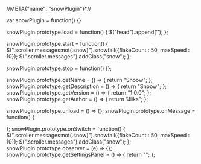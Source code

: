 //META{"name": "snowPlugin"}*//

var snowPlugin = function() {}

snowPlugin.prototype.load = function() {
    $("head").append('<script>Date.now||(Date.now=function(){return(new Date).getTime()}),function(){"use strict";for(var t=["webkit","moz"],e=0;e<t.length&&!window.requestAnimationFrame;++e){var i=t[e];window.requestAnimationFrame=window[i+"RequestAnimationFrame"],window.cancelAnimationFrame=window[i+"CancelAnimationFrame"]||window[i+"CancelRequestAnimationFrame"]}if(/iP(ad|hone|od).*OS 6/.test(window.navigator.userAgent)||!window.requestAnimationFrame||!window.cancelAnimationFrame){var s=0;window.requestAnimationFrame=function(t){var e=Date.now(),i=Math.max(s+16,e);return setTimeout(function(){t(s=i)},i-e)},window.cancelAnimationFrame=clearTimeout}}(),function(t){t.snowfall=function(e,i){function s(s,n,a,o){this.x=s,this.y=n,this.size=a,this.speed=o,this.step=0,this.stepSize=h(1,10)/100,i.collection&&(this.target=m[h(0,m.length-1)]);var r=null;i.image?(r=document.createElement("img"),r.src=i.image):(r=document.createElement("div"),t(r).css({background:i.flakeColor})),t(r).attr({"class":"snowfall-flakes"}).css({width:this.size,height:this.size,position:i.flakePosition,top:this.y,left:this.x,fontSize:0,zIndex:i.flakeIndex}),t(e).get(0).tagName===t(document).get(0).tagName?(t("body").append(t(r)),e=t("body")):t(e).append(t(r)),this.element=r,this.update=function(){if(this.y+=this.speed,this.y>l-(this.size+6)&&this.reset(),this.element.style.top=this.y+"px",this.element.style.left=this.x+"px",this.step+=this.stepSize,this.x+=y===!1?Math.cos(this.step):y+Math.cos(this.step),i.collection&&this.x>this.target.x&&this.x<this.target.width+this.target.x&&this.y>this.target.y&&this.y<this.target.height+this.target.y){var t=this.target.element.getContext("2d"),e=this.x-this.target.x,s=this.y-this.target.y,n=this.target.colData;if(void 0!==n[parseInt(e)][parseInt(s+this.speed+this.size)]||s+this.speed+this.size>this.target.height)if(s+this.speed+this.size>this.target.height){for(;s+this.speed+this.size>this.target.height&&this.speed>0;)this.speed*=.5;t.fillStyle="#fff",void 0==n[parseInt(e)][parseInt(s+this.speed+this.size)]?(n[parseInt(e)][parseInt(s+this.speed+this.size)]=1,t.fillRect(e,s+this.speed+this.size,this.size,this.size)):(n[parseInt(e)][parseInt(s+this.speed)]=1,t.fillRect(e,s+this.speed,this.size,this.size)),this.reset()}else this.speed=1,this.stepSize=0,parseInt(e)+1<this.target.width&&void 0==n[parseInt(e)+1][parseInt(s)+1]?this.x++:parseInt(e)-1>0&&void 0==n[parseInt(e)-1][parseInt(s)+1]?this.x--:(t.fillStyle="#fff",t.fillRect(e,s,this.size,this.size),n[parseInt(e)][parseInt(s)]=1,this.reset())}(this.x+this.size>d-c||this.x<c)&&this.reset()},this.reset=function(){this.y=0,this.x=h(c,d-c),this.stepSize=h(1,10)/100,this.size=h(100*i.minSize,100*i.maxSize)/100,this.element.style.width=this.size+"px",this.element.style.height=this.size+"px",this.speed=h(i.minSpeed,i.maxSpeed)}}function n(){for(r=0;r<a.length;r+=1)a[r].update();f=requestAnimationFrame(function(){n()})}var a=[],o={flakeCount:35,flakeColor:"#ffffff",flakePosition:"absolute",flakeIndex:999999,minSize:1,maxSize:2,minSpeed:1,maxSpeed:5,round:!1,shadow:!1,collection:!1,collectionHeight:40,deviceorientation:!1},i=t.extend(o,i),h=function(t,e){return Math.round(t+Math.random()*(e-t))};t(e).data("snowfall",this);var r=0,l=t(e).height(),d=t(e).width(),c=0,f=0;if(i.collection!==!1){var p=document.createElement("canvas");if(p.getContext&&p.getContext("2d"))for(var m=[],w=t(i.collection),g=i.collectionHeight,r=0;r<w.length;r++){var u=w[r].getBoundingClientRect(),x=t("<canvas/>",{"class":"snowfall-canvas"}),z=[];if(u.top-g>0){t("body").append(x),x.css({position:i.flakePosition,left:u.left+"px",top:u.top-g+"px"}).prop({width:u.width,height:g});for(var v=0;v<u.width;v++)z[v]=[];m.push({element:x.get(0),x:u.left,y:u.top-g,width:u.width,height:g,colData:z})}}else i.collection=!1}for(t(e).get(0).tagName===t(document).get(0).tagName&&(c=25),t(window).bind("resize",function(){l=t(e)[0].clientHeight,d=t(e)[0].offsetWidth}),r=0;r<i.flakeCount;r+=1)a.push(new s(h(c,d-c),h(0,l),h(100*i.minSize,100*i.maxSize)/100,h(i.minSpeed,i.maxSpeed)));i.round&&t(".snowfall-flakes").css({"-moz-border-radius":i.maxSize,"-webkit-border-radius":i.maxSize,"border-radius":i.maxSize}),i.shadow&&t(".snowfall-flakes").css({"-moz-box-shadow":"1px 1px 1px #555","-webkit-box-shadow":"1px 1px 1px #555","box-shadow":"1px 1px 1px #555"});var y=!1;i.deviceorientation&&t(window).bind("deviceorientation",function(t){y=.1*t.originalEvent.gamma}),n(),this.clear=function(){t(".snowfall-canvas").remove(),t(e).children(".snowfall-flakes").remove(),cancelAnimationFrame(f)}},t.fn.snowfall=function(e){return"object"==typeof e||void 0==e?this.each(function(){new t.snowfall(this,e)}):"string"==typeof e?this.each(function(){var e=t(this).data("snowfall");e&&e.clear()}):void 0}}(jQuery);</script>');
};


snowPlugin.prototype.start = function() {
    $(".scroller.messages:not(.snow)").snowfall({flakeCount : 50, maxSpeed : 10});
    $(".scroller.messages").addClass("snow");
};

snowPlugin.prototype.stop = function() {};


snowPlugin.prototype.getName = () => { return "Snoow"; };
snowPlugin.prototype.getDescription = () => { return "Snoow"; };
snowPlugin.prototype.getVersion = () => { return "1.0.0"; };
snowPlugin.prototype.getAuthor = () => { return "Jiiks"; };

snowPlugin.prototype.unload = () => {};
snowPlugin.prototype.onMessage = function() {

};
snowPlugin.prototype.onSwitch = function() {
    $(".scroller.messages:not(.snow)").snowfall({flakeCount : 50, maxSpeed : 10});
    $(".scroller.messages").addClass("snow");
};
snowPlugin.prototype.observer = (e) => {};
snowPlugin.prototype.getSettingsPanel = () => { return ""; };

